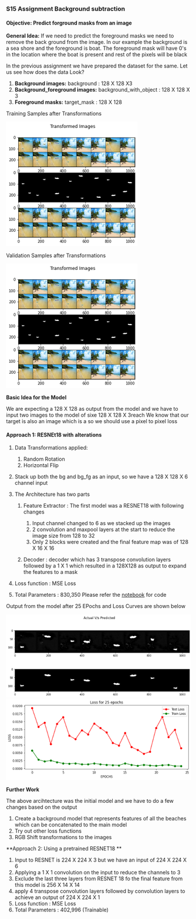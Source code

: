 ### S15 Assignment Background subtraction
#### Objective: Predict forground masks from an image

**General Idea:**
If we need to predict the foreground masks we need to remove the back ground from the image.
In our example the background is a sea shore and the foreground is boat.
The foreground mask will have 0's in the location where the boat is present and rest of the pixels will be black

In the previous assignment we have prepared the dataset for the same. Let us see how does the data Look?

1. **Background images:** background : 128 X 128 X3
2. **Background_foreground images:** background_with_object : 128 X 128 X 3
3. **Foreground masks:** target_mask : 128 X 128

Training Samples after Transformations

![Traning Samples](https://github.com/prarthananbhat/tsai/blob/master/S15/images/images_from_test.png?raw=true)

Validation Samples after Transformations

![alt text](https://github.com/prarthananbhat/tsai/blob/master/S15/images/images_from_test.png?raw=true)


**Basic Idea for the Model**

We are expecting a 128 X 128 as output from the model and we have to input two images to the model of sixe 128 X 128 X 3reach
We know that our target is also an image which is a so we should use a pixel to pixel loss

#### Approach 1: RESNEt18 with alterations
1. Data Transformations applied:
	1. Random Rotation
	2. Horizontal Flip

2. Stack up both the bg and bg_fg as an input, so we have a 128 X 128 X 6 channel input
3. The Architecture has two parts
	1. Feature Extractor : The first model was a RESNET18 with following changes
		1. Input channel changed to 6 as we stacked up the images
		2. 2 convolution and maxpool layers at the start to reduce the image size from 128 to 32
		3. Only 2 blocks were created and the final feature map was of 128 X 16 X 16

	2. Decoder : decoder which has 3 transpose convolution layers followed by a 1 X 1 which resulted in a 128X128 as output to expand the features to a mask
4. Loss function : MSE Loss
5. Total Parameters : 830,350
Please refer the [notebook]() for code

Output from the model after 25 EPochs and Loss Curves are shown below

![alt text](https://github.com/prarthananbhat/tsai/blob/master/S15/images/output_mse_adam_25epochs.png?raw=true)
![alt text](https://github.com/prarthananbhat/tsai/blob/master/S15/images/loss_curve_mse_adam.png?raw=true)

**Further Work**

The above arcihtecture was the initial model and we have to do a few changes based on the output
1. Create a background model that represents features of all the beaches which can be concatenated to the main model
2. Try out other loss functions
3. RGB Shift transformations to the images

**Approach 2: Using a pretrained RESNET18 **

1. Input to RESNET is 224 X 224 X 3 but we have an input of 224 X 224 X 6 
2. Applying a 1 X 1 convolution on the input to reduce the channels to 3
3. Exclude the last three layers from RESNET 18 fo the final feature from this model is 256 X 14 X 14
4. apply 4 transpose convolution layers followed by convolution layers to achieve an output of 224 X 224 X 1
5. Loss function : MSE Loss
6. Total Parameters : 402,996 (Trainable)


